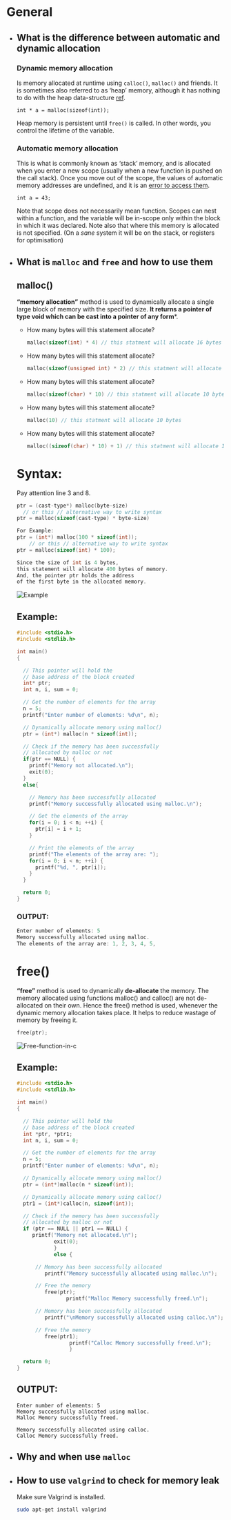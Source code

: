 # General

- ## What is the difference between automatic and dynamic allocation

  ### Dynamic memory allocation

  Is memory allocated at runtime using `calloc()`, `malloc()` and friends. It is sometimes also referred to as ‘heap’ memory, although it has nothing to do with the heap data-structure [ref](http://www.quora.com/Why-is-dynamic-memory-allocation-called-heap-memory-allocation).

  ```
  int * a = malloc(sizeof(int));
  ```

  Heap memory is persistent until `free()` is called. In other words, you control the lifetime of the variable.

  ### Automatic memory allocation

  This is what is commonly known as ‘stack’ memory, and is allocated when you enter a new scope (usually when a new function is pushed on the call stack). Once you move out of the scope, the values of automatic memory addresses are undefined, and it is an [error to access them](http://stackoverflow.com/a/6445794/140264).

  ```
  int a = 43;
  ```

  Note that scope does not necessarily mean function. Scopes can nest within a function, and the variable will be in-scope only within the block in which it was declared. Note also that where this memory is allocated is not specified. (On a *sane* system it will be on the stack, or registers for optimisation)



- ## What is `malloc` and `free` and how to use them

  ## malloc()

  **“memory allocation”** method is used to dynamically allocate a single large block of memory with the specified size. **It returns a pointer of type void which can be cast into a pointer of any form***.

  - How many bytes will this statement allocate?

    ```c
    malloc(sizeof(int) * 4) // this statment will allocate 16 bytes
    ```

  - How many bytes will this statement allocate?

    ```c
    malloc(sizeof(unsigned int) * 2) // this statment will allocate 8 bytes
    ```

  - How many bytes will this statement allocate?

    ```c
    malloc(sizeof(char) * 10) // this statment will allocate 10 bytes
    ```

  - How many bytes will this statement allocate?

    ```c
    malloc(10) // this statment will allocate 10 bytes
    ```

  - How many bytes will this statement allocate?

    ```c
    malloc((sizeof(char) * 10) + 1) // this statment will allocate 11 bytes
    ```



  # Syntax:

  Pay attention line 3 and 8.

  ```c
  ptr = (cast-type*) malloc(byte-size)
    // or this // alternative way to write syntax
  ptr = malloc(sizeof(cast-type) * byte-size)

  For Example:
  ptr = (int*) malloc(100 * sizeof(int));
      // or this // alternative way to write syntax
  ptr = malloc(sizeof(int) * 100);

  Since the size of int is 4 bytes,
  this statement will allocate 400 bytes of memory.
  And, the pointer ptr holds the address
  of the first byte in the allocated memory.
  ```

  ![Example](/Users/marcelomartins/Desktop/Malloc-function-in-c.png)

  ## Example:

  ```c
  #include <stdio.h>
  #include <stdlib.h>

  int main()
  {

    // This pointer will hold the
    // base address of the block created
    int* ptr;
    int n, i, sum = 0;

    // Get the number of elements for the array
    n = 5;
    printf("Enter number of elements: %d\n", n);

    // Dynamically allocate memory using malloc()
    ptr = (int*) malloc(n * sizeof(int));

    // Check if the memory has been successfully
    // allocated by malloc or not
    if(ptr == NULL) {
      printf("Memory not allocated.\n");
      exit(0);
    }
    else{

      // Memory has been successfully allocated
      printf("Memory successfully allocated using malloc.\n");

      // Get the elements of the array
      for(i = 0; i < n; ++i) {
        ptr[i] = i + 1;
      }

      // Print the elements of the array
      printf("The elements of the array are: ");
      for(i = 0; i < n; ++i) {
        printf("%d, ", ptr[i]);
      }
    }

    return 0;
  }
  ```

  ### OUTPUT:

  ```c
  Enter number of elements: 5
  Memory successfully allocated using malloc.
  The elements of the array are: 1, 2, 3, 4, 5,
  ```

  # free()

  **“free”** method is used to dynamically **de-allocate** the memory. The memory allocated using functions malloc() and calloc() are not de-allocated on their own. Hence the free() method is used, whenever the dynamic memory allocation takes place. It helps to reduce wastage of memory by freeing it.

  ```c
  free(ptr);
  ```

  ![Free-function-in-c](https://imgur.com/QwJo0Iw)

  ## Example:

  ```c
  #include <stdio.h>
  #include <stdlib.h>

  int main()
  {

	// This pointer will hold the
  	// base address of the block created
  	int *ptr, *ptr1;
  	int n, i, sum = 0;

	// Get the number of elements for the array
	n = 5;
  	printf("Enter number of elements: %d\n", n);

	// Dynamically allocate memory using malloc()
  	ptr = (int*)malloc(n * sizeof(int));

	// Dynamically allocate memory using calloc()
  	ptr1 = (int*)calloc(n, sizeof(int));

	// Check if the memory has been successfully
  	// allocated by malloc or not
  	if (ptr == NULL || ptr1 == NULL) {
  	   printf("Memory not allocated.\n");
  	   		  exit(0);
  			  }
  			  else {

		// Memory has been successfully allocated
  		   printf("Memory successfully allocated using malloc.\n");

		// Free the memory
  		   free(ptr);
  		   	      printf("Malloc Memory successfully freed.\n");

		// Memory has been successfully allocated
  		   printf("\nMemory successfully allocated using calloc.\n");

		// Free the memory
  		   free(ptr1);
  		   	       printf("Calloc Memory successfully freed.\n");
  			       }

	return 0;
  }
  ```

  ## OUTPUT:

  ```
  Enter number of elements: 5
  Memory successfully allocated using malloc.
  Malloc Memory successfully freed.

  Memory successfully allocated using calloc.
  Calloc Memory successfully freed.
  ```

- ## Why and when use `malloc`

- ## How to use `valgrind` to check for memory leak

  Make sure Valgrind is installed.

  ```bash
  sudo apt-get install valgrind
  ```
